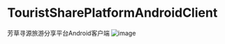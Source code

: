 # TouristSharePlatformAndroidClient
芳草寻源旅游分享平台Android客户端
![image](https://github.com/King-Of-Overload/TouristSharePlatformAndroidClient/tree/master/TouristSharePlatformMobile/app/src/main/assets/captures/个人中心.png)
